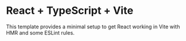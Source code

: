 
# React + TypeScript + Vite

This template provides a minimal setup to get React working in Vite with HMR and some ESLint rules.


